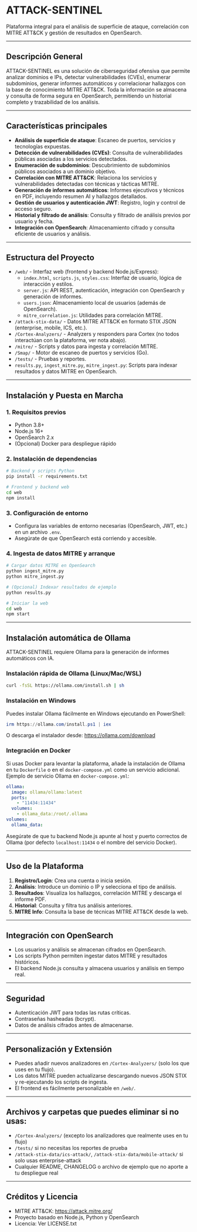 # ATTACK-SENTINEL

Plataforma integral para el análisis de superficie de ataque, correlación con MITRE ATT&CK y gestión de resultados en OpenSearch.

---

## Descripción General
ATTACK-SENTINEL es una solución de ciberseguridad ofensiva que permite analizar dominios e IPs, detectar vulnerabilidades (CVEs), enumerar subdominios, generar informes automáticos y correlacionar hallazgos con la base de conocimiento MITRE ATT&CK. Toda la información se almacena y consulta de forma segura en OpenSearch, permitiendo un historial completo y trazabilidad de los análisis.

---

## Características principales
- **Análisis de superficie de ataque**: Escaneo de puertos, servicios y tecnologías expuestas.
- **Detección de vulnerabilidades (CVEs)**: Consulta de vulnerabilidades públicas asociadas a los servicios detectados.
- **Enumeración de subdominios**: Descubrimiento de subdominios públicos asociados a un dominio objetivo.
- **Correlación con MITRE ATT&CK**: Relaciona los servicios y vulnerabilidades detectadas con técnicas y tácticas MITRE.
- **Generación de informes automáticos**: Informes ejecutivos y técnicos en PDF, incluyendo resumen AI y hallazgos detallados.
- **Gestión de usuarios y autenticación JWT**: Registro, login y control de acceso seguro.
- **Historial y filtrado de análisis**: Consulta y filtrado de análisis previos por usuario y fecha.
- **Integración con OpenSearch**: Almacenamiento cifrado y consulta eficiente de usuarios y análisis.

---

## Estructura del Proyecto

- `/web/` - Interfaz web (frontend y backend Node.js/Express):
  - `index.html`, `scripts.js`, `styles.css`: Interfaz de usuario, lógica de interacción y estilos.
  - `server.js`: API REST, autenticación, integración con OpenSearch y generación de informes.
  - `users.json`: Almacenamiento local de usuarios (además de OpenSearch).
  - `mitre_correlation.js`: Utilidades para correlación MITRE.
- `/attack-stix-data/` - Datos MITRE ATT&CK en formato STIX JSON (enterprise, mobile, ICS, etc.).
- `/Cortex-Analyzers/` - Analyzers y responders para Cortex (no todos interactúan con la plataforma, ver nota abajo).
- `/mitre/` - Scripts y datos para ingesta y correlación MITRE.
- `/Smap/` - Motor de escaneo de puertos y servicios (Go).
- `/tests/` - Pruebas y reportes.
- `results.py`, `ingest_mitre.py`, `mitre_ingest.py`: Scripts para indexar resultados y datos MITRE en OpenSearch.

---

## Instalación y Puesta en Marcha

### 1. Requisitos previos
- Python 3.8+
- Node.js 16+
- OpenSearch 2.x
- (Opcional) Docker para despliegue rápido

### 2. Instalación de dependencias
```bash
# Backend y scripts Python
pip install -r requirements.txt

# Frontend y backend web
cd web
npm install
```

### 3. Configuración de entorno
- Configura las variables de entorno necesarias (OpenSearch, JWT, etc.) en un archivo `.env`.
- Asegúrate de que OpenSearch está corriendo y accesible.

### 4. Ingesta de datos MITRE y arranque
```bash
# Cargar datos MITRE en OpenSearch
python ingest_mitre.py
python mitre_ingest.py

# (Opcional) Indexar resultados de ejemplo
python results.py

# Iniciar la web
cd web
npm start
```

---

## Instalación automática de Ollama

ATTACK-SENTINEL requiere Ollama para la generación de informes automáticos con IA.

### Instalación rápida de Ollama (Linux/Mac/WSL)
```bash
curl -fsSL https://ollama.com/install.sh | sh
```

### Instalación en Windows
Puedes instalar Ollama fácilmente en Windows ejecutando en PowerShell:
```powershell
irm https://ollama.com/install.ps1 | iex
```
O descarga el instalador desde: https://ollama.com/download

### Integración en Docker
Si usas Docker para levantar la plataforma, añade la instalación de Ollama en tu `Dockerfile` o en el `docker-compose.yml` como un servicio adicional. Ejemplo de servicio Ollama en `docker-compose.yml`:

```yaml
ollama:
  image: ollama/ollama:latest
  ports:
    - "11434:11434"
  volumes:
    - ollama_data:/root/.ollama
volumes:
  ollama_data:
```

Asegúrate de que tu backend Node.js apunte al host y puerto correctos de Ollama (por defecto `localhost:11434` o el nombre del servicio Docker).

---

## Uso de la Plataforma

1. **Registro/Login**: Crea una cuenta o inicia sesión.
2. **Análisis**: Introduce un dominio o IP y selecciona el tipo de análisis.
3. **Resultados**: Visualiza los hallazgos, correlación MITRE y descarga el informe PDF.
4. **Historial**: Consulta y filtra tus análisis anteriores.
5. **MITRE Info**: Consulta la base de técnicas MITRE ATT&CK desde la web.

---

## Integración con OpenSearch
- Los usuarios y análisis se almacenan cifrados en OpenSearch.
- Los scripts Python permiten ingestar datos MITRE y resultados históricos.
- El backend Node.js consulta y almacena usuarios y análisis en tiempo real.

---

## Seguridad
- Autenticación JWT para todas las rutas críticas.
- Contraseñas hasheadas (bcrypt).
- Datos de análisis cifrados antes de almacenarse.

---

## Personalización y Extensión
- Puedes añadir nuevos analizadores en `/Cortex-Analyzers/` (solo los que uses en tu flujo).
- Los datos MITRE pueden actualizarse descargando nuevos JSON STIX y re-ejecutando los scripts de ingesta.
- El frontend es fácilmente personalizable en `/web/`.

---

## Archivos y carpetas que puedes eliminar si no usas:
- `/Cortex-Analyzers/` (excepto los analizadores que realmente uses en tu flujo)
- `/tests/` si no necesitas los reportes de prueba
- `/attack-stix-data/ics-attack/`, `/attack-stix-data/mobile-attack/` si solo usas enterprise-attack
- Cualquier README, CHANGELOG o archivo de ejemplo que no aporte a tu despliegue real

---

## Créditos y Licencia
- MITRE ATT&CK: https://attack.mitre.org/
- Proyecto basado en Node.js, Python y OpenSearch
- Licencia: Ver LICENSE.txt
